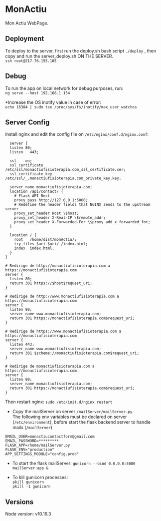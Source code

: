 # MonActiu

Mon Actiu WebPage.  

## Deployment
To deploy to the server, first run the deploy.sh bash script `./deploy` , then copy and run the server_deploy.sh ON THE SERVER.  
`ssh root@217.76.155.105`

## Debug
To run the app on local network for debug purposes, run:  
`ng serve --host 192.168.1.134`  

*Increase the OS inotify value in case of error:  
`echo 16384 | sudo tee /proc/sys/fs/inotify/max_user_watches`


## Server Config
Install nginx and edit the config file on `/etc/nginx/conf.d/nginx.conf`:  
```
  server {
  listen 80;
  listen   443;

  ssl    on;
  ssl_certificate    /etc/ssl/monactiufisioterapia.com_ssl_certificate.cer;
  ssl_certificate_key    /etc/ssl/_.monactiufisioterapia.com_private_key.key;

  server_name monactiufisioterapia.com;
  location /api/contact/ {
    # Flask API Rest
    proxy_pass http://127.0.0.1:5000;
    # Redefine the header fields that NGINX sends to the upstream server
    proxy_set_header Host \$host;
    proxy_set_header X-Real-IP \$remote_addr;
    proxy_set_header X-Forwarded-For \$proxy_add_x_forwarded_for;
  }

  location / {
    root   /home/dist/monActiu/;
    try_files $uri $uri/ /index.html;
    index  index.html;
  }
}

# Redirige de http://monactiufisioterapia.com a https://monactiufisioterapia.com
server {
  listen 80;
  return 301 https://$host$request_uri;
}

# Redirige de http://www.monactiufisioterapia.com a https://monactiufisioterapia.com
server {
  listen 80;
  server_name www.monactiufisioterapia.com;
  return 301 https://monactiufisioterapia.com$request_uri;
}

# Redirige de https://www.monactiufisioterapia.com a https://monactiufisioterapia.com
server {
  listen 443;
  server_name www.monactiufisioterapia.com;
  return 301 $scheme://monactiufisioterapia.com$request_uri;
}

# Redirige de monactiufisioterapia.com a https://monactiufisioterapia.com
server {
  listen 80;
  server_name monactiufisioterapia.com;
  return 301 https://monactiufisioterapia.com$request_uri;
}
```

Then restart nginx: `sudo /etc/init.d/nginx restart`

- Copy the mailServer on server `/mailServer/mailServer.py`.   
The following env variables must be declared on server  (`/etc/environment`), before start the flask backend server to handle mails (`/mailServer`)
```
EMAIL_USER=monactiucontactform@gmail.com
EMAIL_PASSWORD=*********
FLASK_APP=/home/mailServer.py
FLASK_ENV="production"
APP_SETTINGS_MODULE="config.prod"
```
- To start the flask mailServer: `gunicorn --bind 0.0.0.0:5000 mailServer:app &`

- To kill gunicorn processes:  
`pkill gunicorn`  
`pkill -1 gunicorn`

## Versions
Node version: v10.16.3

